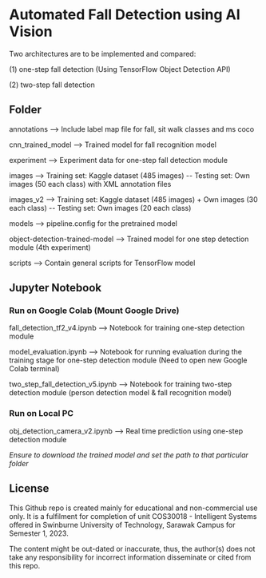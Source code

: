 # Automated Fall Detection using AI Vision

Two architectures are to be implemented and compared: 

(1) one-step fall detection (Using TensorFlow Object Detection API)

(2) two-step fall detection

## Folder

annotations --> Include label map file for fall, sit walk classes and ms coco

cnn_trained_model --> Trained model for fall recognition model

experiment --> Experiment data for one-step fall detection module

images --> Training set: Kaggle dataset (485 images) -- Testing set: Own images (50 each class) with XML annotation files

images_v2 --> Training set: Kaggle dataset (485 images) + Own images (30 each class) -- Testing set: Own images (20 each class)

models --> pipeline.config for the pretrained model

object-detection-trained-model --> Trained model for one step detection module (4th experiment)

scripts --> Contain general scripts for TensorFlow model

## Jupyter Notebook
### Run on Google Colab (Mount Google Drive)
fall_detection_tf2_v4.ipynb --> Notebook for training one-step detection module

model_evaluation.ipynb --> Notebook for running evaluation during the training stage for one-step detection module (Need to open new Google Colab terminal)

two_step_fall_detection_v5.ipynb --> Notebook for training two-step detection module (person detection model & fall recognition model)

### Run on Local PC
obj_detection_camera_v2.ipynb --> Real time prediction using one-step detection module

*Ensure to download the trained model and set the path to that particular folder*

## License

This Github repo is created mainly for educational and non-commercial use only. It is a fulfilment for completion of unit COS30018 - Intelligent Systems offered in Swinburne University of Technology, Sarawak Campus for Semester 1, 2023.

The content might be out-dated or inaccurate, thus, the author(s) does not take any responsibility for incorrect information disseminate or cited from this repo.
